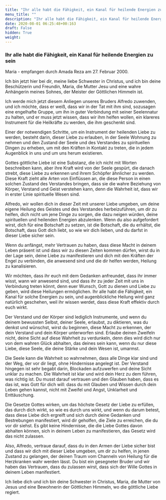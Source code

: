 ```yaml
---
title: "Ihr alle habt die Fähigkeit, ein Kanal für heilende Energien zu sein"
menu_title: ""
description: "Ihr alle habt die Fähigkeit, ein Kanal für heilende Energien zu sein"
date: 2020-08-01 06:25:48+00:163
draft: False
hidden: True
weight:
---
```

### Ihr alle habt die Fähigkeit, ein Kanal für heilende Energien zu sein

Maria - empfangen durch Amada Reza am 27. Februar 2000.

Ich bin jetzt hier bei dir, meine liebe Schwester in Christus, und ich bin deine Beschützerin und Freundin, Maria, die Mutter Jesu und eine wahre Anhängerin meines Sohnes, der Meister der Göttlichen Himmeln ist.

Ich werde mich jetzt diesem Anliegen unseres Bruders Alfredo zuwenden, und ich möchte, dass er weiß, dass wir in der Tat mit ihm sind, sozusagen eine engelhafte Gruppe, um ihn in guter Verbindung mit seiner Seelennatur zu halten, und er muss jetzt wissen, dass wir ihm helfen wollen, ein klareres Instrument für die Heilkräfte zu werden, die ihm geschenkt sind.

Einer der notwendigen Schritte, um ein Instrument der heilenden Liebe zu werden, besteht darin, dieser Liebe zu erlauben, in der Seele Wohnung zu nehmen und den Zustand der Seele und des Verstandes zu spirituellen Dingen zu erheben, um mit den Kräften in Kontakt zu treten, die in jedem Augenblick in uns und um uns herum existieren.

Gottes göttliche Liebe ist eine Substanz, die ich nicht mit Worten beschreiben kann, aber ihre Kraft wird von der Seele gespürt, die danach strebt, diese Liebe zu erkennen und ihrem Schöpfer ähnlicher zu werden. Diese Kraft zieht alle Arten von Einflüssen an, die diese Person in einen solchen Zustand des Verstandes bringen, dass sie die wahre Beziehung von Körper, Verstand und Geist verstehen kann, denn die Wahrheit ist, dass wir in erster Linie spirituelle Wesen sind.

Alfredo, wir wollen dich in dieser Zeit mit unserer Liebe umgeben, um deine eigene Heilung des Geistes und des Verstandes herbeizuführen, um dir zu helfen, dich nicht um jene Dinge zu sorgen, die dazu neigen würden, deine spirituellen und heilenden Energien abzulenken. Wenn du also aufgefordert wirst, dich für eine Botschaft zu setzen, ist die Botschaft, die du erhältst, die Botschaft, dass Gott dich liebt, so wie wir dich lieben, und du darfst in dieser Liebe sicher sein.

Wenn du anfängst, mehr Vertrauen zu haben, dass diese Macht in deinem Leben präsent ist und dass wir zu diesen Zeiten kommen dürfen, wirst du in der Lage sein, deine Liebe zu manifestieren und dich mit den Kräften der Engel zu verbinden, die anwesend sind und die dir helfen werden, Heilung zu kanalisieren.

Wir möchten, dass ihr euch mit dem Gedanken anfreundet, dass ihr immer wisst, wann wir anwesend sind, und dass ihr zu jeder Zeit mit uns in Verbindung treten könnt, denn euer Wunsch, Gott zu dienen und Liebe zu geben, wird diese Heilungen ermöglichen. Ihr alle habt die Fähigkeit, ein Kanal für solche Energien zu sein, und augenblickliche Heilung wird ganz natürlich geschehen, weil ihr wissen werdet, dass diese Kraft effektiv durch euch wirkt.

Der Verstand und der Körper sind lediglich Instrumente, und wenn du deinem bewussten Selbst, deiner Seele, erlaubst, zu diktieren, was du denkst und wünschst, wirst du beginnen, diese Macht zu erkennen, der dein Verstand und dein Körper unterworfen sind. Erlaube deinen Zweifeln nicht, deine Sicht auf diese Wahrheit zu verdunkeln, denn dies wird dich nur von dem wahren Glück abhalten, das deines sein kann, wenn du nur diese Liebe, diese Seele, die deine Stärke und dein Wesen ist, umarmst.

Die Seele kann die Wahrheit so wahrnehmen, dass alle Dinge klar sind und der Weg, der vor dir liegt, ohne Hindernisse angelegt ist. Der Verstand hingegen ist sehr begabt darin, Blockaden aufzuwerfen und deine Sicht unklar zu machen. Die Wahrheit ist klar und wird dein Herz zu dem führen, was richtig ist. Du musst darauf vertrauen und den Glauben haben, dass es das ist, was Gott für dich will: dass du mit Glauben und Wissen durch dein Leben gehen kannst, nicht mit Zweifel und Angst, Unklarheit und Enttäuschung.

Die Gesetze Gottes wirken, um das höchste Gesetz der Liebe zu erfüllen, das durch dich wirkt, so wie es durch uns wirkt, und wenn du darum betest, dass diese Liebe dich ergreift und sich durch deine Gedanken und Bestrebungen manifestiert, wird dir geholfen, die Ziele zu erreichen, die du vor dir siehst. Es gibt keine Hindernisse, die die Liebe Gottes davon abhalten können, sich in deinem Leben zu manifestieren, das Gesetz wird das nicht zulassen.

Also, Alfredo, vertraue darauf, dass du in den Armen der Liebe sicher bist und dass wir dich mit dieser Liebe umgeben, um dir zu helfen, in jenen Zustand zu gelangen, der deinen Traum vom Channeln von Heilung für die Herzkranken wahr werden lässt. Du bist ein gesegneter Bruder und wir haben das Vertrauen, dass du zulassen wirst, dass sich der Wille Gottes in deinem Leben manifestiert.

Ich liebe dich und ich bin deine Schwester in Christus, Maria, die Mutter von Jesus und eine Bewohnerin der Göttlichen Himmeln, wo die göttliche Liebe regiert.
